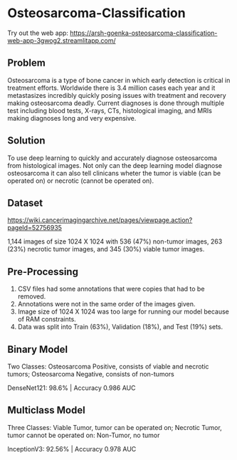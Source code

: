 # Osteosarcoma-Classification
Try out the web app: https://arsh-goenka-osteosarcoma-classification-web-app-3gwog2.streamlitapp.com/

## Problem
Osteosarcoma is a type of bone cancer in which early detection is critical in treatment efforts. Worldwide there is 3.4 million cases each year and it metastasizes incredibly quickly posing issues with treatment and recovery making osteosarcoma deadly. Current diagnoses is done through multiple test including blood tests, X-rays, CTs, histological imaging, and MRIs making diagnoses long and very expensive.

## Solution
To use deep learning to quickly and accurately diagnose osteosarcoma from histological images. Not only can the deep learning model diagnose osteosarcoma it can also tell clinicans wheter the tumor is viable (can be operated on) or necrotic (cannot be operated on). 

## Dataset
https://wiki.cancerimagingarchive.net/pages/viewpage.action?pageId=52756935

1,144 images of size 1024 X 1024 with 536 (47%) non-tumor images, 263 (23%) necrotic tumor images, and 345 (30%) viable tumor images.

## Pre-Processing
1. CSV files had some annotations that were copies that had to be removed.
2. Annotations were not in the same order of the images given.
3. Image size of 1024 X 1024 was too large for running our model because of RAM constraints.
4. Data was split into Train (63%), Validation (18%), and Test (19%) sets.

## Binary Model
Two Classes: Osteosarcoma Positive, consists of viable and necrotic tumors; Osteosarcoma Negative, consists of non-tumors

DenseNet121:
98.6% | Accuracy 
0.986 AUC

## Multiclass Model
Three Classes: Viable Tumor, tumor can be operated on; Necrotic Tumor, tumor cannot be operated on: Non-Tumor, no tumor

InceptionV3:
92.56% | Accuracy 
0.978 AUC
